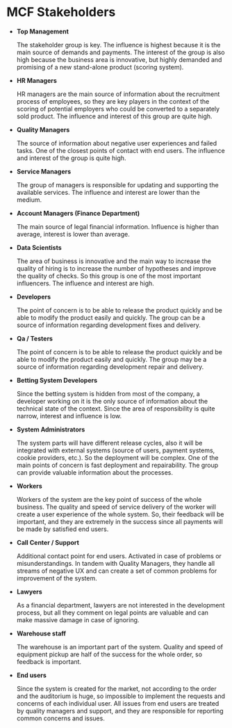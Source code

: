 # MCF Stakeholders
- **Top Management**

  The stakeholder group is key. The influence is highest because it is the main source of demands and payments.
  The interest of the group is also high because the business area is innovative, but highly demanded and promising 
  of a new stand-alone product (scoring system).

- **HR Managers**

  HR managers are the main source of information about the recruitment process of employees, so they are key players in 
  the context of the scoring of potential employers who could be converted to a separately sold product. The influence 
  and interest of this group are quite high.

- **Quality Managers**

  The source of information about negative user experiences and failed tasks. One of the closest points of contact with 
  end users. The influence and interest of the group is quite high.

- **Service Managers**

  The group of managers is responsible for updating and supporting the available services. The influence and interest 
  are lower than the medium.

- **Account Managers (Finance Department)**

  The main source of legal financial information. Influence is higher than average, interest is lower than average.

- **Data Scientists**

  The area of business is innovative and the main way to increase the quality of hiring is to increase the number of 
  hypotheses and improve the quality of checks. So this group is one of the most important influencers. The influence
  and interest are high.

- **Developers**

  The point of concern is to be able to release the product quickly and be able to modify the product easily and 
  quickly. The group can be a source of information regarding development fixes and delivery.

- **Qa / Testers**

  The point of concern is to be able to release the product quickly and be able to modify the product easily and quickly.
  The group may be a source of information regarding development repair and delivery.

- **Betting System Developers**

  Since the betting system is hidden from most of the company, a developer working on it is the only source of 
  information about the technical state of the context. Since the area of responsibility is quite narrow, interest and 
  influence is low.

- **System Administrators**

  The system parts will have different release cycles, also it will be integrated with external systems (source of users,
  payment systems, cookie providers, etc.). So the deployment will be complex. One of the main points of concern is fast
  deployment and repairability. The group can provide valuable information about the processes.

- **Workers**

  Workers of the system are the key point of success of the whole business. The quality and speed of service delivery of 
  the worker will create a user experience of the whole system. So, their feedback will be important, and they are 
  extremely in the success since all payments will be made by satisfied end users.

- **Call Center / Support**

  Additional contact point for end users. Activated in case of problems or misunderstandings. In tandem with Quality 
  Managers, they handle all streams of negative UX and can create a set of common problems for improvement of the system.

- **Lawyers**

  As a financial department, lawyers are not interested in the development process, but all they comment on legal points
  are valuable and can make massive damage in case of ignoring.

- **Warehouse staff**

  The warehouse is an important part of the system. Quality and speed of equipment pickup are half of the success for the
  whole order, so feedback is important.

- **End users**

  Since the system is created for the market, not according to the order and the auditorium is huge, so impossible to 
  implement the requests and concerns of each individual user. All issues from end users are treated by quality managers 
  and support, and they are responsible for reporting common concerns and issues.